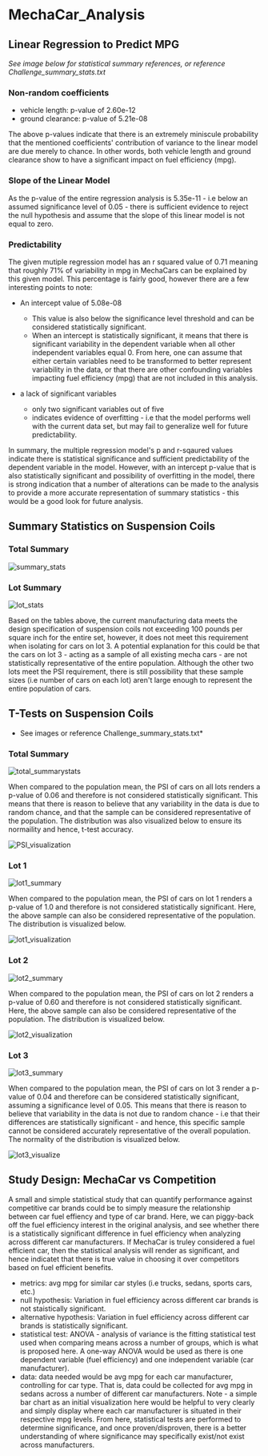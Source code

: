 # MechaCar_Analysis

## Linear Regression to Predict MPG
*See image below for statistical summary references, or reference Challenge_summary_stats.txt*
### Non-random coefficients 
- vehicle length: p-value of 2.60e-12 
- ground clearance: p-value of 5.21e-08 

The above p-values indicate that there is an extremely miniscule probability that the mentioned coefficients' contribution of variance to the linear model are due merely to chance. In other words, both vehicle length and ground clearance show to have a significant impact on fuel efficiency (mpg).

### Slope of the Linear Model 
As the p-value of the entire regression analysis is 5.35e-11 - i.e below an assumed significance level of 0.05 - there is sufficient evidence to reject the null hypothesis and assume that the slope of this linear model is not equal to zero. 

### Predictability 
The given mutiple regression model has an r squared value of 0.71 meaning that roughly 71% of variability in mpg in MechaCars can be explained by this given model. This percentage is fairly good, however there are a few interesting points to note:
- An intercept value of 5.08e-08
    - This value is also below the significance level threshold and can be considered statistically significant. 
    - When an intercept is statistically significant, it means that there is significant variability in the dependent variable when all other independent variables equal 0. From here, one can assume that either certain variables need to be transformed to better represent variability in the data, or that there are other confounding variables impacting fuel efficiency (mpg) that are not included in this analysis. 

- a lack of significant variables
    -  only two significant variables out of five 
    -  indicates evidence of overfitting - i.e that the model performs well with the current data set, but may fail to generalize well for future predictability. 

In summary, the multiple regression model's p and r-sqaured values indicate there is statistical significance and sufficient predictability of the dependent variable in the model. However, with an intercept p-value that is also statistically significant and possibility of overfitting in the model, there is strong indication that a number of alterations can be made to the analysis to provide a more accurate representation of summary statistics - this would be a good look for future analysis. 

## Summary Statistics on Suspension Coils 
### Total Summary
![summary_stats](https://user-images.githubusercontent.com/79600550/121824150-065f9000-cc78-11eb-83e7-8c940147f799.png)

### Lot Summary
![lot_stats](https://user-images.githubusercontent.com/79600550/121824147-02337280-cc78-11eb-9288-f02702f366f6.png)

Based on the tables above, the current manufacturing data meets the design specification of suspension coils not exceeding 100 pounds per square inch for the entire set, however, it does not meet this requirement when isolating for cars on lot 3. A potential explanation for this could be that the cars on lot 3 - acting as a sample of all existing mecha cars - are not statistically representative of the entire population. Although the other two lots meet the PSI requirement, there is still possibility that these sample sizes (i.e number of cars on each lot) aren't large enough to represent the entire population of cars.


## T-Tests on Suspension Coils 
* See images or reference Challenge_summary_stats.txt*
### Total Summary
![total_summarystats](https://user-images.githubusercontent.com/79600550/121824333-7d495880-cc79-11eb-835a-bfd19fe0d54b.png)

When compared to the population mean, the PSI of cars on all lots renders a p-value of 0.06 and therefore is not considered statistically significant. This means that there is reason to believe that any variability in the data is due to random chance, and that the sample can be considered representative of the population. The distribution was also visualized below to ensure its normaility and hence, t-test accuracy.

![PSI_visualization](https://user-images.githubusercontent.com/79600550/121824436-2bed9900-cc7a-11eb-8dd9-3d4b27aa9520.png)


### Lot 1
![lot1_summary](https://user-images.githubusercontent.com/79600550/121824462-50e20c00-cc7a-11eb-9369-7521adbfc70c.png)

When compared to the population mean, the PSI of cars on lot 1 renders a p-value of 1.0 and therefore is not considered statistically significant. Here, the above sample can also be considered representative of the population. The distribution is visualized below.

![lot1_visualization](https://user-images.githubusercontent.com/79600550/121824506-aa4a3b00-cc7a-11eb-8c6f-9aab2a17b305.png)

### Lot 2
![lot2_summary](https://user-images.githubusercontent.com/79600550/121824541-df568d80-cc7a-11eb-8fd9-ea0a8cdaecc2.png)

When compared to the population mean, the PSI of cars on lot 2 renders a p-value of 0.60 and therefore is not considered statistically significant. Here, the above sample can also be considered representative of the population. The distribution is visualized below.

![lot2_visualization](https://user-images.githubusercontent.com/79600550/121824583-29d80a00-cc7b-11eb-85ea-e7e5b56b3e35.png)

### Lot 3
![lot3_summary](https://user-images.githubusercontent.com/79600550/121824609-6441a700-cc7b-11eb-967e-2a8330fcc4ad.png)

When compared to the population mean, the PSI of cars on lot 3 render a p-value of 0.04 and therefore can be considered statistically significant, assuming a significance level of 0.05. This means that there is reason to believe that variability in the data is not due to random chance - i.e that their differences are statistically significant - and hence, this specific sample cannot be considered accurately representative of the overall population. The normality of the distribution is visualized below.

![lot3_visualize](https://user-images.githubusercontent.com/79600550/121824691-05c8f880-cc7c-11eb-8d8c-8193a7b947e2.png)

## Study Design: MechaCar vs Competition 
A small and simple statistical study that can quantify performance against competitive car brands could be to simply measure the relationship between car fuel effiency and type of car brand. Here, we can piggy-back off the fuel efficiency interest in the original analysis, and see whether there is a statistically significant difference in fuel efficiency when analyzing across different car manufacturers. If MechaCar is truley considered a fuel efficient car, then the statistical analysis will render as significant, and hence indicatet that there is true value in choosing it over competitors based on fuel efficient benefits. 

- metrics: avg mpg for similar car styles (i.e trucks, sedans, sports cars, etc.)
- null hypothesis: Variation in fuel efficiency across different car brands is not staistically significant.
- alternative hypothesis: Variation in fuel efficiency across different car brands is statistically significant.
- statistical test: ANOVA - analysis of variance is the fitting statistical test used when comparing means across a number of groups, which is what is proposed here. A one-way ANOVA would be used as there is one dependent variable (fuel efficiency) and one independent variable (car manufacturer). 
- data: data needed would be avg mpg for each car manufacturer, controlling for car type. That is, data could be collected for avg mpg in sedans across a number of different car manufacturers. Note - a simple bar chart as an initial visualization here would be helpful to very clearly and simply display where each car manufacturer is situated in their respective mpg levels. From here, statistical tests are performed to determine significance, and once proven/disproven, there is a better understanding of where significance may specifically exist/not exist across manufacturers. 




